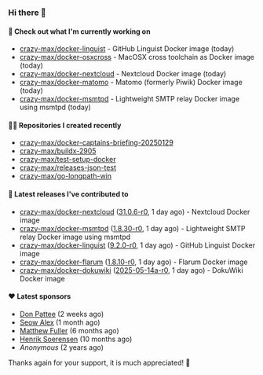 ### Hi there 👋

#### 👷 Check out what I'm currently working on

- [crazy-max/docker-linguist](https://github.com/crazy-max/docker-linguist) - GitHub Linguist Docker image (today)
- [crazy-max/docker-osxcross](https://github.com/crazy-max/docker-osxcross) - MacOSX cross toolchain as Docker image (today)
- [crazy-max/docker-nextcloud](https://github.com/crazy-max/docker-nextcloud) - Nextcloud Docker image (today)
- [crazy-max/docker-matomo](https://github.com/crazy-max/docker-matomo) - Matomo (formerly Piwik) Docker image (today)
- [crazy-max/docker-msmtpd](https://github.com/crazy-max/docker-msmtpd) - Lightweight SMTP relay Docker image using msmtpd (today)

#### 👨‍💻 Repositories I created recently

- [crazy-max/docker-captains-briefing-20250129](https://github.com/crazy-max/docker-captains-briefing-20250129)
- [crazy-max/buildx-2905](https://github.com/crazy-max/buildx-2905)
- [crazy-max/test-setup-docker](https://github.com/crazy-max/test-setup-docker)
- [crazy-max/releases-json-test](https://github.com/crazy-max/releases-json-test)
- [crazy-max/go-longpath-win](https://github.com/crazy-max/go-longpath-win)

#### 🚀 Latest releases I've contributed to

- [crazy-max/docker-nextcloud](https://github.com/crazy-max/docker-nextcloud) ([31.0.6-r0](https://github.com/crazy-max/docker-nextcloud/releases/tag/31.0.6-r0), 1 day ago) - Nextcloud Docker image
- [crazy-max/docker-msmtpd](https://github.com/crazy-max/docker-msmtpd) ([1.8.30-r0](https://github.com/crazy-max/docker-msmtpd/releases/tag/1.8.30-r0), 1 day ago) - Lightweight SMTP relay Docker image using msmtpd
- [crazy-max/docker-linguist](https://github.com/crazy-max/docker-linguist) ([9.2.0-r0](https://github.com/crazy-max/docker-linguist/releases/tag/9.2.0-r0), 1 day ago) - GitHub Linguist Docker image
- [crazy-max/docker-flarum](https://github.com/crazy-max/docker-flarum) ([1.8.10-r0](https://github.com/crazy-max/docker-flarum/releases/tag/1.8.10-r0), 1 day ago) - Flarum Docker image
- [crazy-max/docker-dokuwiki](https://github.com/crazy-max/docker-dokuwiki) ([2025-05-14a-r0](https://github.com/crazy-max/docker-dokuwiki/releases/tag/2025-05-14a-r0), 1 day ago) - DokuWiki Docker image

#### ❤️ Latest sponsors
- [Don Pattee](https://github.com/DPattee) (2 weeks ago)
- [Seow Alex](https://github.com/seowalex) (1 month ago)
- [Matthew Fuller](https://github.com/mathematics333) (6 months ago)
- [Henrik Soerensen](https://github.com/hsoerensen) (10 months ago)
- _Anonymous_ (2 years ago)

Thanks again for your support, it is much appreciated! 🙏
